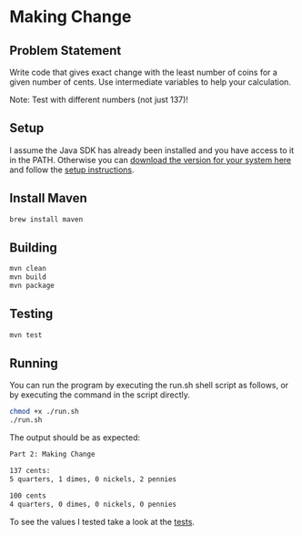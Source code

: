 # Making Change

## Problem Statement

Write code that gives exact change with the least number of coins for a given number of cents. Use intermediate variables to help your calculation. 

Note: Test with different numbers (not just 137)!

## Setup

I assume the Java SDK has already been installed and you have access to it in the PATH.  Otherwise you can [download the version for your system here](https://www.oracle.com/java/technologies/downloads/) and follow the [setup instructions](https://docs.oracle.com/en/java/javase/18/install/overview-jdk-installation.html#GUID-8677A77F-231A-40F7-98B9-1FD0B48C346A).

## Install Maven

```bash
brew install maven
```

## Building

```bash
mvn clean
mvn build
mvn package
```

## Testing

```bash
mvn test
```

## Running

You can run the program by executing the run.sh shell script as follows, or by executing the command in the script directly.

```bash
chmod +x ./run.sh
./run.sh
```

The output should be as expected:

```bash
Part 2: Making Change

137 cents:
5 quarters, 1 dimes, 0 nickels, 2 pennies

100 cents
4 quarters, 0 dimes, 0 nickels, 0 pennies
```

To see the values I tested take a look at the [tests](https://github.com/ocrosby/making-change/blob/main/src/test/java/com/denmark/ChangeMakerTest.java).